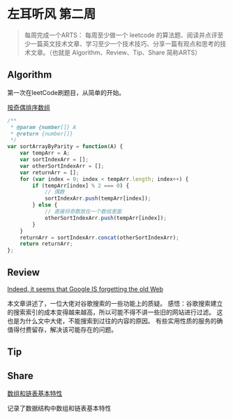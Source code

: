 # 左耳听风 第二周

> 每周完成一个ARTS： 每周至少做一个 leetcode 的算法题、阅读并点评至少一篇英文技术文章、学习至少一个技术技巧、分享一篇有观点和思考的技术文章。（也就是 Algorithm、Review、Tip、Share 简称ARTS）

## Algorithm

 第一次在leetCode刷题目，从简单的开始。

[按奇偶排序数组](https://leetcode-cn.com/problems/sort-array-by-parity/)

```javascript
/**
 * @param {number[]} A
 * @return {number[]}
 */
var sortArrayByParity = function(A) {
	var tempArr = A;
	var sortIndexArr = [];
	var otherSortIndexArr = [];
	var returnArr = [];
	for (var index = 0; index < tempArr.length; index++) {
		if (tempArr[index] % 2 === 0) {
			// 偶数
			sortIndexArr.push(tempArr[index]);
		} else {
			// 直接将奇数放在一个数组里面
			otherSortIndexArr.push(tempArr[index]);
		}
	}
	returnArr = sortIndexArr.concat(otherSortIndexArr);
	return returnArr;
};

```

## Review

[Indeed, it seems that Google IS forgetting the old Web](http://stop.zona-m.net/2018/01/indeed-it-seems-that-google-is-forgetting-the-old-web/)

本文章讲述了，一位大佬对谷歌搜索的一些功能上的质疑。
感悟：谷歌搜索建立的搜索索引的成本变得越来越高，所以可能不得不讲一些旧的网站进行过滤。
这也是为什么文中大佬，不能搜索到过往的内容的原因。  有些实用性质的服务的确值得付费留存，解决该可能存在的问题。

## Tip

## Share

[数组和链表基本特性](http://objectivezt.com/#/post/DataStructure/ArrayLinkedList)

记录了数据结构中数组和链表基本特性